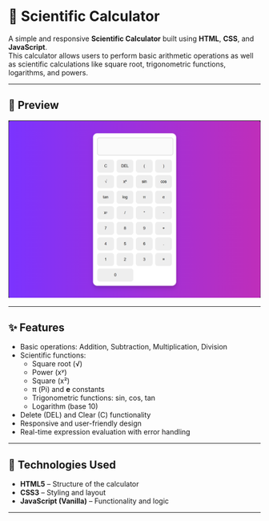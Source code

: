 # 🔬 Scientific Calculator

A simple and responsive **Scientific Calculator** built using **HTML**, **CSS**, and **JavaScript**.  
This calculator allows users to perform basic arithmetic operations as well as scientific calculations like square root, trigonometric functions, logarithms, and powers.

---

## 📸 Preview

![Calculator Preview](screenshot.png) <!-- Add a screenshot here if available -->

---

## ✨ Features

- Basic operations: Addition, Subtraction, Multiplication, Division
- Scientific functions:  
  - Square root (√)  
  - Power (xʸ)  
  - Square (x²)  
  - π (Pi) and **e** constants  
  - Trigonometric functions: sin, cos, tan  
  - Logarithm (base 10)  
- Delete (DEL) and Clear (C) functionality
- Responsive and user-friendly design
- Real-time expression evaluation with error handling

---

## 🚀 Technologies Used

- **HTML5** – Structure of the calculator  
- **CSS3** – Styling and layout  
- **JavaScript (Vanilla)** – Functionality and logic

---
